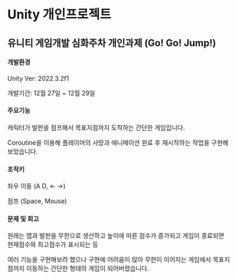 # Unity 개인프로젝트
## 유니티 게임개발 심화주차 개인과제 (Go! Go! Jump!)
#### 개발환경
Unity Ver: 2022.3.2f1


개발기간: 12월 27일 ~ 12월 29일

#### 주요기능

캐릭터가 발판을 점프해서 목표지점까지 도착하는 간단한 게임입니다.


Coroutine을 이용해 플레이어의 사망과 애니메이션 완료 후 재시작하는 작업을 구현해보았습니다.


#### 조작키

좌우 이동 (A D, ← →)


점프 (Space, Mouse)


#### 문제 및 회고
원래는 맵과 발판을 무한으로 생산하고 높이에 따른 점수가 증가되고 게임이 종료되면 현재점수와 최고점수가 표시되는 등


여러 기능을 구현해보려 했으나 구현에 어려움이 많아 무한이 이어지는 게임에서 목표지점까지 이동하는 간단한 형태의 게임이 되어버렸습니다.
